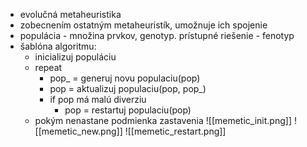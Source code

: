 - evolučná metaheuristika
- zobecnením ostatným metaheuristík, umožnuje ich spojenie
- populácia - množina prvkov, genotyp. prístupné riešenie - fenotyp
- šablóna algoritmu:
	- inicializuj populáciu
	- repeat
		- pop_ = generuj novu populaciu(pop)
		- pop = aktualizuj populaciu(pop, pop_)
		- if pop má malú diverziu
			- pop = restartuj populaciu(pop)
	- pokým nenastane podmienka zastavenia
![[memetic_init.png]]
![[memetic_new.png]]
![[memetic_restart.png]]